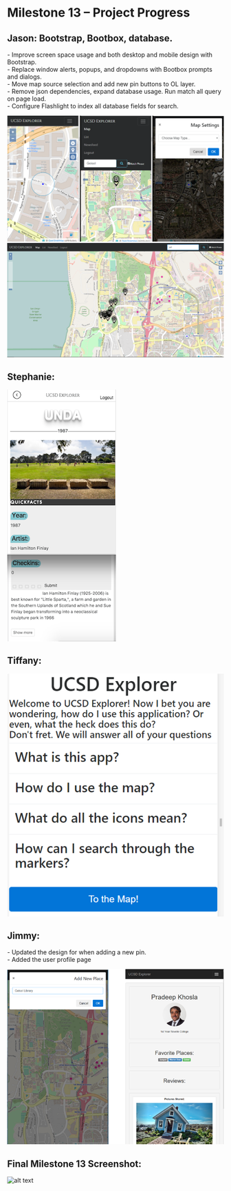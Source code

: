<h1> Milestone 13 – Project Progress </h1>

<h2> Jason: Bootstrap, Bootbox, database. </h2>
<p> 
  - Improve screen space usage and both desktop and mobile design with Bootstrap.<br />
  - Replace window alerts, popups, and dropdowns with Bootbox prompts and dialogs.<br />
  - Move map source selection and add new pin buttons to OL layer.<br />
  - Remove json dependencies, expand database usage. Run match all query on page load.<br />
  - Configure Flashlight to index all database fields for search.
</p>

![alt text][jason_update]
![alt text][jason_update2]


<h2> Stephanie:  </h2>
<p> 

</p>

![Stephs progress screenshot][steph_update]

<h2> Tiffany:  </h2>
<p> 

</p>

![alt text][tiffany_update1]


<h2> Jimmy:  </h2>
<p>
  - Updated the design for when adding a new pin. <br /> 
  - Added the user profile page
</p>

![alt text][jimmy_update]


<h2> Final Milestone 13 Screenshot: </h2>

![alt text][final_update]

[jason_update]: ../images/milestone13/jason.png "jason update"
[jason_update2]: ../images/milestone13/jason2.png "jason update2"
[jimmy_update]: ../images/milestone13/jimmy.PNG "jimmy update"
[steph_update]: ../images/milestone13/stephUpdate.png
[tiffany_update1]: ../images/milestone13/tiff_1.PNG "tiff update 1"
[final_update]: ../images/milestone13/final.png "Final Screenshot"
